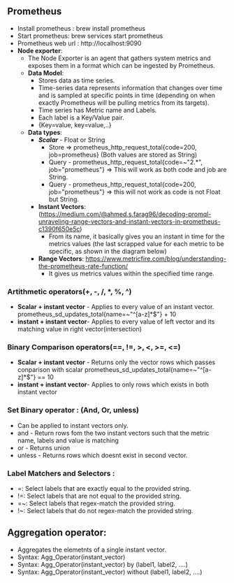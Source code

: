 ## Prometheus
- Install prometheus : brew install prometheus
- Start prometheus: brew services start prometheus
- Prometheus web url : http://localhost:9090
- **Node exporter**:
   - The Node Exporter is an agent that gathers system metrics and exposes them in a format which can be ingested by Prometheus.
   - **Data Model**:
     - Stores data as time series.
     - Time-series data represents information that changes over time and is sampled at specific points in time (depending on when exactly Prometheus will be pulling metrics from its targets). 
     - Time series has Metric name and Labels.
     - Each label is a Key/Value pair.
     - <metric name>{Key=value, key=value,..}
  - **Data types**:
    - ***Scalar*** - Float or String
       - Store => prometheus_http_request_total{code=200, job=prometheus} (Both values are stored as String)
       - Query - prometheus_http_request_total{code=~"2.*", job="prometheus"} => This will work as both code and job are String.
       - Query - prometheus_http_request_total{code=200, job="prometheus"} => this will not work as code is not Float but String.
    - **Instant Vectors**: (https://medium.com/@ahmed.s.farag96/decoding-promql-unraveling-range-vectors-and-instant-vectors-in-prometheus-c1390f650e5c)
       - From its name, it basically gives you an instant in time for the metrics values (the last scrapped value for each metric to be specific, as shown in the diagram below)
    - **Range Vectors**: https://www.metricfire.com/blog/understanding-the-prometheus-rate-function/
       -  It gives us metrics values within the specified time range.
     
### Artithmetic operators(+, -, /, *, %, ^)
  - **Scalar + instant vector** - Applies to every value of an instant vector. prometheus_sd_updates_total{name=~"^[a-z]*$"} + 10
  - **instant + instant vector**- Applies to every value of left vector and its matching value in right vector(intersection)

### Binary Comparison operators(==, !=, >, <, >=, <=)
  - **Scalar + instant vector** - Returns only the vector rows which passes conparison with scalar prometheus_sd_updates_total{name=~"^[a-z]*$"}  ==  10
  - **instant + instant vector**- Applies to only rows which exists in both instant vector

### Set Binary operator : (And, Or, unless)
   - Can be applied to instant vectors only.
   - and - Return rows fom the two instant vectors such that the metric name, labels and value is matching
   - or - Returns union
   - unless - Returns rows which doesnt exist in second vector.

### Label Matchers and Selectors :  
   -  =: Select labels that are exactly equal to the provided string.
   - !=: Select labels that are not equal to the provided string.
   - =~: Select labels that regex-match the provided string.
   - !~: Select labels that do not regex-match the provided string.
     
## Aggregation operator:
- Aggregates the elemetnts of a single instant vector.
- Syntax: Agg_Operator(instant_vector)
- Syntax: Agg_Operator(instant_vector) by (label1, label2, ....)
- Syntax: Agg_Operator(instant_vector) without (label1, label2, ....)
